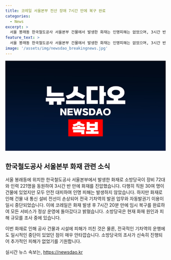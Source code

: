 ```yaml
---
title: 코레일 서울본부 전산 장애 7시간 만에 복구 완료
categories:
  - News
excerpt: >
  서울 봉래동 한국철도공사 서울본부 건물에서 발생한 화재는 인명피해는 없었으며, 3시간 반 만에 소방당국이 불을 껐습니다. 화재로 인해 전국 기차역의 발권 업무와 자동발권기 이용이 중단되었으나, 오후 5시쯤 코레일이 임시 복구를 통해 정상 운영에 진입했습니다. 현재 소방당국은 화재 원인과 피해 규모를 조사 중이며, 인력 221명과 장비 72대가 투입된 상황에서 대피한 직원 30여 명을 포함한 이 사건에 대한 추가 소식은 기대할 만합니다.
feature_text: >
  서울 봉래동 한국철도공사 서울본부 건물에서 발생한 화재는 인명피해는 없었으며, 3시간 반 만에 소방당국이 불을 껐습니다. 화재로 인해 전국 기차역의 발권 업무와 자동발권기 이용이 중단되었으나, 오후 5시쯤 코레일이 임시 복구를 통해 정상 운영에 진입했습니다. 현재 소방당국은 화재 원인과 피해 규모를 조사 중이며, 인력 221명과 장비 72대가 투입된 상황에서 대피한 직원 30여 명을 포함한 이 사건에 대한 추가 소식은 기대할 만합니다.
image: '/assets/img/newsdao_breakingnews.jpg'
---
```


<p><img src="/assets/img/newsdao_breakingnews.jpg" alt="cryptoinkorea 속보" /></p>

<h2>한국철도공사 서울본부 화재 관련 소식</h2>

<p>서울 봉래동에 위치한 한국철도공사 서울본부에서 발생한 화재로 소방당국이 장비 72대와 인력 221명을 동원하여 3시간 반 만에 화재를 진압했습니다. 다행히 직원 30여 명이 건물에 있었지만 모두 안전 대피하여 인명 피해는 발생하지 않았습니다. 하지만 화재로 인해 건물 내 통신 설비 전선이 손상되어 전국 기차역의 발권 업무와 자동발권기 이용이 일시 중단되었습니다. 이에 코레일은 화재 발생 후 7시간 20분 만에 임시 복구를 완료하여 모든 서비스가 정상 운영에 돌아갔다고 밝혔습니다. 소방당국은 현재 화재 원인과 피해 규모를 조사 중에 있습니다.</p>

<p>이번 화재로 인해 공사 건물과 시설에 피해가 끼친 것은 물론, 전국적인 기차역의 운행에도 일시적인 중단이 있었던 점이 매우 안타깝습니다. 소방당국의 조사가 신속히 진행되어 추가적인 피해가 없었기를 기원합니다.</p>
실시간 뉴스 속보는, <a href="https://newsdao.kr" rel="dofollow">https://newsdao.kr</a>


